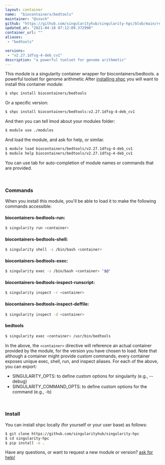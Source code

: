 ```yaml
---
layout: container
name:  "biocontainers/bedtools"
maintainer: "@vsoch"
github: "https://github.com/singularityhub/singularity-hpc/blob/main/registry/biocontainers/bedtools/container.yaml"
updated_at: "2021-04-18 07:12:09.372990"
container_url: ""
aliases:
 - "bedtools"

versions:
 - "v2.27.1dfsg-4-deb_cv1"
description: "a powerful toolset for genome arithmetic"
---
```


This module is a singularity container wrapper for biocontainers/bedtools.
a powerful toolset for genome arithmetic
After [installing shpc](#install) you will want to install this container module:

```bash
$ shpc install biocontainers/bedtools
```

Or a specific version:

```bash
$ shpc install biocontainers/bedtools:v2.27.1dfsg-4-deb_cv1
```

And then you can tell lmod about your modules folder:

```bash
$ module use ./modules
```

And load the module, and ask for help, or similar.

```bash
$ module load biocontainers/bedtools/v2.27.1dfsg-4-deb_cv1
$ module help biocontainers/bedtools/v2.27.1dfsg-4-deb_cv1
```

You can use tab for auto-completion of module names or commands that are provided.

<br>

### Commands

When you install this module, you'll be able to load it to make the following commands accessible:

#### biocontainers-bedtools-run:

```bash
$ singularity run <container>
```

#### biocontainers-bedtools-shell:

```bash
$ singularity shell -s /bin/bash <container>
```

#### biocontainers-bedtools-exec:

```bash
$ singularity exec -s /bin/bash <container> "$@"
```

#### biocontainers-bedtools-inspect-runscript:

```bash
$ singularity inspect -r <container>
```

#### biocontainers-bedtools-inspect-deffile:

```bash
$ singularity inspect -d <container>
```


#### bedtools
       
```bash
$ singularity exec <container> /usr/bin/bedtools
```



In the above, the `<container>` directive will reference an actual container provided
by the module, for the version you have chosen to load. Note that although a container
might provide custom commands, every container exposes unique exec, shell, run, and
inspect aliases. For each of the above, you can export:

 - SINGULARITY_OPTS: to define custom options for singularity (e.g., --debug)
 - SINGULARITY_COMMAND_OPTS: to define custom options for the command (e.g., -b)

<br>
  
### Install

You can install shpc locally (for yourself or your user base) as follows:

```bash
$ git clone https://github.com/singularityhub/singularity-hpc
$ cd singularity-hpc
$ pip install -e .
```

Have any questions, or want to request a new module or version? [ask for help!](https://github.com/singularityhub/singularity-hpc/issues)
